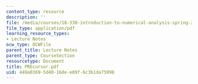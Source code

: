 ```yaml
---
content_type: resource
description: ''
file: /media/courses/18-330-introduction-to-numerical-analysis-spring-2004/449a03695d4016dee09f6c3b1da75998_PREcursor.pdf
file_type: application/pdf
learning_resource_types:
- Lecture Notes
ocw_type: OCWFile
parent_title: Lecture Notes
parent_type: CourseSection
resourcetype: Document
title: PREcursor.pdf
uid: 449a0369-5d40-16de-e09f-6c3b1da75998
---
```

